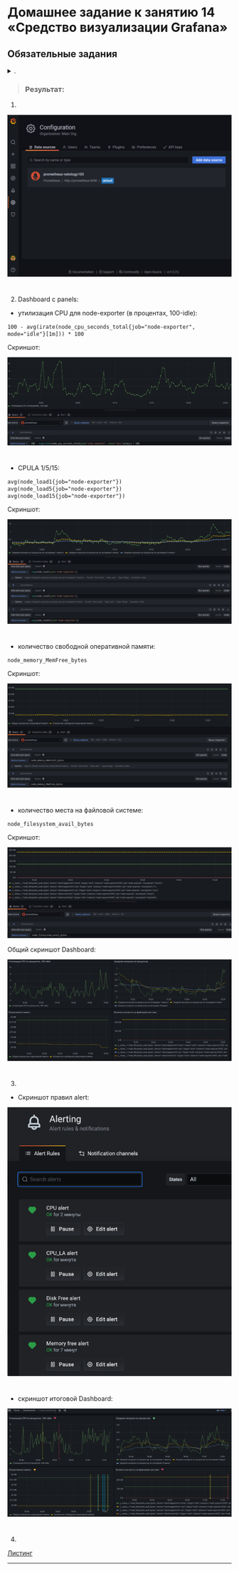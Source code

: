 # Домашнее задание к занятию 14 «Средство визуализации Grafana»

## Обязательные задания
<details> <summary> . </summary>

## Задание 1
Используя директорию help внутри этого домашнего задания, запустите связку prometheus-grafana.
Зайдите в веб-интерфейс grafana, используя авторизационные данные, указанные в манифесте docker-compose.
Подключите поднятый вами prometheus, как источник данных.
Решение домашнего задания — скриншот веб-интерфейса grafana со списком подключенных Datasource.
#

## Задание 2
Изучите самостоятельно ресурсы:

PromQL tutorial for beginners and humans.
Understanding Machine CPU usage.
Introduction to PromQL, the Prometheus query language.
Создайте Dashboard и в ней создайте Panels:

утилизация CPU для nodeexporter (в процентах, 100-idle);
CPULA 1/5/15;
количество свободной оперативной памяти;
количество места на файловой системе.
Для решения этого задания приведите promql-запросы для выдачи этих метрик, а также скриншот получившейся Dashboard.
#

## Задание 3
Создайте для каждой Dashboard подходящее правило alert — можно обратиться к первой лекции в блоке «Мониторинг».
В качестве решения задания приведите скриншот вашей итоговой Dashboard.
#

## Задание 4
Сохраните ваш Dashboard. Для этого перейдите в настройки Dashboard, выберите в боковом меню «JSON MODEL». Далее скопируйте отображаемое json-содержимое в отдельный файл и сохраните его.
В качестве решения задания приведите листинг этого файла.

</details>

> ### Результат:
>
1.
![img.png](files/img/img.png)
#

2.  Dashboard c panels:
- утилизация CPU для node-exporter (в процентах, 100-idle):
```text
100 - avg(irate(node_cpu_seconds_total{job="node-exporter", mode="idle"}[1m])) * 100
```
Скриншот:

![img_1.png](files/img/img_1.png)
#

- CPULA 1/5/15:
```text
avg(node_load1{job="node-exporter"})
avg(node_load5{job="node-exporter"})
avg(node_load15{job="node-exporter"})
```
Скриншот:

![img_2.png](files/img/img_2.png)
#
 
- количество свободной оперативной памяти:
```text
node_memory_MemFree_bytes
```
Скриншот:

![img_3.png](files/img/img_3.png)
#
- количество места на файловой системе:
```text
node_filesystem_avail_bytes
```
Скриншот:

![img_4.png](files/img/img_4.png)

Общий скриншот Dashboard:

![img_5.png](files/img/img_5.png)
#

3.  

- Скриншот правил alert:

![img_6.png](files/img/img_6.png)
#

- скриншот итоговой Dashboard:

![img_7.png](files/img/img_7.png)

#

4. 

[Листинг](monitoring/02-grafana/files/json/dashboard.json)

---
